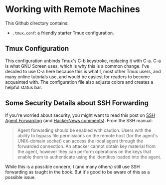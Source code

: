 # Working with Remote Machines

This Github directory contains:

 - `.tmux.conf`: a friendly starter Tmux configuration.

## Tmux Configuration

This configuration unbinds Tmux's C-b keystroke, replacing it with C-a. C-a is
what GNU Screen uses, which is why this is a common change. I've decided to use
C-a here because this is what I, most other Tmux users, and many online
tutorials use, and would be easiest for readers to become acquainted with. The configuration file also adjusts colors and creates a helpful status bar.

## Some Security Details about SSH Forwarding

If you're worried about security, you might want to read this post on [SSH
Agent
Forwarding](http://heipei.github.io/2015/02/26/SSH-Agent-Forwarding-considered-harmful/)
(and [HackerNews comments](https://news.ycombinator.com/item?id=9425805)). From the SSH manual:

> Agent forwarding should be enabled with caution. Users with the ability to
> bypass file permissions on the remote host (for the agent's UNIX-domain socket)
> can access the local agent through the forwarded connection. An attacker cannot
> obtain key material from the agent, however they can perform operations on the
> keys that enable them to authenticate using the identities loaded into the
> agent.

While this is a possible concern, I (and many others) still use SSH forwarding
as taught in the book. But it's good to be aware of this as a possible issue.
